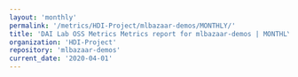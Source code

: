 ```yaml
---
layout: 'monthly'
permalink: '/metrics/HDI-Project/mlbazaar-demos/MONTHLY/'
title: 'DAI Lab OSS Metrics Metrics report for mlbazaar-demos | MONTHLY-REPORT-2020-04-01'
organization: 'HDI-Project'
repository: 'mlbazaar-demos'
current_date: '2020-04-01'
---
```

